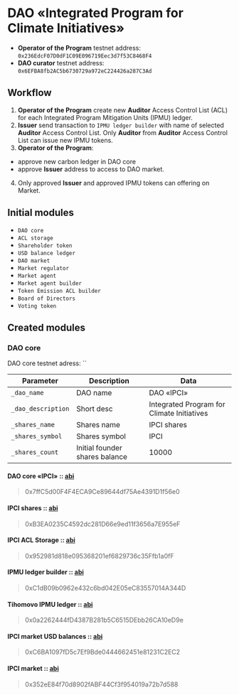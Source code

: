 # DAO «Integrated Program for Climate Initiatives»

- **Operator of the Program** testnet address: `0x236EdcF07D0dF1C09E096719Eec3d7f53C8468F4`
- **DAO curator** testnet address: `0x6EFBA8fb2AC5b6730729a972eC224426a287C3Ad`

## Workflow
1. **Operator of the Program** create new **Auditor** Access Control List (ACL) for each Integrated Program Mitigation Units (IPMU) ledger.
2. **Issuer** send transaction to `IPMU ledger builder` with name of selected **Auditor** Access Control List. Only **Auditor** from **Auditor** Access Control List can issue new IPMU tokens.
3. **Operator of the Program**:
  - approve new carbon ledger in DAO core  
  - approve **Issuer** address to access to DAO market.
4. Only approved  **Issuer** and approved IPMU tokens can offering on Market.

## Initial modules
- `DAO core`
- `ACL storage`
- `Shareholder token`
- `USD balance ledger`
- `DAO market`
- `Market regulator`
- `Market agent`
- `Market agent builder`
- `Token Emission ACL builder`
- `Board of Directors`
- `Voting token`

## Created modules

### DAO core
DAO core testnet adress: ``

Parameter | Description | Data
---------|----------|-------
`_dao_name` | DAO name | DAO «IPCI»
`_dao_description` | Short desc| Integrated Program for Climate Initiatives
`_shares_name` | Shares name | IPCI shares
`_shares_symbol` | Shares symbol | IPCI
`_shares_count` | Initial founder shares balance | 10000




#### DAO core «IPCI» :: [abi](https://raw.githubusercontent.com/airalab/core/master/abi/modules/Core.json)
> 0x7ffC5d00F4F4ECA9Ce89644df75Ae4391D1f56e0

#### IPCI shares :: [abi](https://raw.githubusercontent.com/airalab/core/master/abi/modules/TokenEmission.json)
> 0xB3EA0235C4592dc281D66e9ed11f3656a7E955eF

#### IPCI ACL Storage :: [abi](https://raw.githubusercontent.com/airalab/core/master/abi/modules/ACLStorage.json)
> 0x952981d818e095368201ef6829736c35Ffb1a0fF

#### IPMU ledger builder :: [abi](https://raw.githubusercontent.com/airalab/core/develop/abi/builder/BuilderTokenEmissionACL.json)
> 0xC1dB09b0962e432c6bd042E05eC83557014A344D

#### Tihomovo IPMU ledger :: [abi](https://raw.githubusercontent.com/airalab/core/master/abi/modules/TokenEmissionACL.json)
> 0x0a2262444fD4387B281b5C6515DEbb26CA10eD9e

#### IPCI market USD balances :: [abi](https://raw.githubusercontent.com/airalab/core/master/abi/modules/TokenEmission.json)
> 0xC6BA1097fD5c7Ef9Bde0444662451e81231C2EC2

#### IPCI market :: [abi](https://raw.githubusercontent.com/airalab/core/master/abi/modules/Market.json)
> 0x352eE84f70d8902fABF44Cf3f954019a72b7d588






